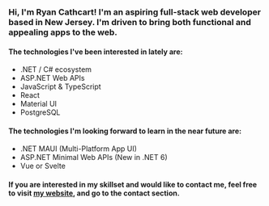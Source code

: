 ### Hi, I'm Ryan Cathcart! I'm an aspiring full-stack web developer based in New Jersey. I'm driven to bring both functional and appealing apps to the web.

#### The technologies I've been interested in lately are:
- .NET / C# ecosystem
- ASP.NET Web APIs
- JavaScript & TypeScript
- React
- Material UI
- PostgreSQL

#### The technologies I'm looking forward to learn in the near future are:
- .NET MAUI (Multi-Platform App UI)
- ASP.NET Minimal Web APIs (New in .NET 6)
- Vue or Svelte

#### If you are interested in my skillset and would like to contact me, feel free to visit [my website](https://www.ryancathcart.dev/), and go to the contact section.


<!---
RyanCathcart/RyanCathcart is a ✨ special ✨ repository because its `README.md` (this file) appears on your GitHub profile.
You can click the Preview link to take a look at your changes.
--->
